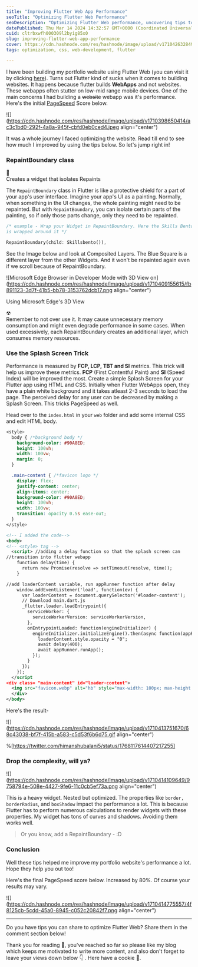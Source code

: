 ```yaml
---
title: "Improving Flutter Web App Performance"
seoTitle: "Optimizing Flutter Web Performance"
seoDescription: "Optimizing Flutter Web performance, uncovering tips to boost your website's speed and user experience."
datePublished: Thu Mar 14 2024 14:32:57 GMT+0000 (Coordinated Universal Time)
cuid: cltrbxwfh000309l2byig85x0
slug: improving-flutter-web-app-performance
cover: https://cdn.hashnode.com/res/hashnode/image/upload/v1710426328490/06843740-52dd-4c2c-879f-c27a5b08d6ca.png
tags: optimization, css, web-development, flutter

---
```


I have been building my portfolio website using Flutter Web (you can visit it by clicking [here](https://himanshubalani.github.io/)). Turns out Flutter kind of sucks when it comes to building websites. It happens because flutter builds **WebApps** and not websites. These webapps often stutter on low-mid range mobile devices. One of the main concerns I had building a <s>website</s> webapp was it's performance. Here's the initial [PageSpeed](https://pagespeed.web.dev/) Score below.

![](https://cdn.hashnode.com/res/hashnode/image/upload/v1710398650414/ac3c1bd0-292f-4a8a-945f-cbfd0eb0ced4.jpeg align="center")

It was a whole journey I faced optimizing the website. Read till end to see how much I improved by using the tips below. So let's jump right in!

### RepaintBoundary class

<div data-node-type="callout">
<div data-node-type="callout-emoji">📰</div>
<div data-node-type="callout-text">Creates a widget that isolates Repaints</div>
</div>

The `RepaintBoundary` class in Flutter is like a protective shield for a part of your app's user interface. Imagine your app's UI as a painting. Normally, when something in the UI changes, the whole painting might need to be repainted. But with `RepaintBoundary`, you can isolate certain parts of the painting, so if only those parts change, only they need to be repainted.

```dart
/* example - Wrap your Widget in RepaintBoundary. Here the Skills Bento
is wrapped around it */

RepaintBoundary(child: Skillsbento()),
```

See the Image below and look at Composited Layers. The Blue Square is a different layer from the other Widgets. And it won't be repainted again even if we scroll because of RepaintBoundary.

![Microsoft Edge Browser in Developer Mode with 3D View on](https://cdn.hashnode.com/res/hashnode/image/upload/v1710409155615/fb891123-3d7f-41b5-bb78-3153762dcb17.png align="center")

Using Microsoft Edge's 3D View

<div data-node-type="callout">
<div data-node-type="callout-emoji">☢</div>
<div data-node-type="callout-text">Remember to not over use it. It may cause unnecessary memory consumption and might even degrade performance in some cases. When used excessively, each RepaintBoundary creates an additional layer, which consumes memory resources.</div>
</div>

### Use the Splash Screen Trick

Performance is measured by **FCP, LCP, TBT and SI** metrics. This trick will help us improve these metrics. **FCP** (First Contentful Paint) and **SI** (Speed Index) will be improved the most. Create a simple Splash Screen for your Flutter app using HTML and CSS. Initially when Flutter WebApps open, they have a plain white background and it takes atleast 2-3 seconds to load the page. The perceived delay for any user can be decreased by making a Splash Screen. This tricks PageSpeed as well.

Head over to the `index.html` in your `web` folder and add some internal CSS and edit HTML body.

```css
<style>
  body { /*background body */
    background-color: #90A8ED;
    height: 100vh;
    width: 100vw;
    margin: 0;
  }

  .main-content { /*favicon logo */
    display: flex;
    justify-content: center;
    align-items: center;
    background-color: #90A8ED;
    height: 100vh;
    width: 100vw;
    transition: opacity 0.5s ease-out;
  }
</style>
```

```xml
<!-- I added the code-->
<body>
<!-- <style> tag -->
  <script> //adding a delay function so that the splash screen can 
//transition into flutter webapp
    function delay(time) {
      return new Promise(resolve => setTimeout(resolve, time));
    }

//add loaderContent variable, run appRunner function after delay
    window.addEventListener('load', function(ev) {
      var loaderContent = document.querySelector('#loader-content');
      // Download main.dart.js
      _flutter.loader.loadEntrypoint({
        serviceWorker: {
          serviceWorkerVersion: serviceWorkerVersion,
        },
        onEntrypointLoaded: function(engineInitializer) {
          engineInitializer.initializeEngine().then(async function(appRunner) {
            loaderContent.style.opacity = "0";
            await delay(400);
            await appRunner.runApp();
          });
        }
      });
    });
  </script
<div class= "main-content" id="loader-content">
  <img src="favicon.webp" alt="hb" style="max-width: 100px; max-height: 100px;">
  </div>
</body>
```

Here's the result-

![](https://cdn.hashnode.com/res/hashnode/image/upload/v1710413751670/68c43038-bf7f-415b-a583-c5d53f6b6d75.gif align="center")

%[https://twitter.com/himanshubalani5/status/1768117614407217255] 

### Drop the complexity, will ya?

![](https://cdn.hashnode.com/res/hashnode/image/upload/v1710414109649/9758794e-508e-4427-9fe6-11c0cb5ef73a.png align="center")

This is a heavy widget. Nested but optimized. The properties like `border,` `borderRadius`, and `boxShadow` impact the performance a lot. This is because Flutter has to perform numerous calculations to render widgets with these properties. My widget has tons of curves and shadows. Avoiding them works well.

> Or you know, add a RepaintBoundary - :D

### Conclusion

Well these tips helped me improve my portfolio website's performance a lot. Hope they help you out too!

Here's the final PageSpeed score below. Increased by 80%. Of course your results may vary.

![](https://cdn.hashnode.com/res/hashnode/image/upload/v1710414775557/4f8125cb-5cdd-45a0-8945-c052c20842f7.png align="center")

---

Do you have tips you can share to optimize Flutter Web? Share them in the comment section below!

Thank you for reading 💓, you've reached so far so please like my blog which keeps me motivated to write more content, and also don't forget to leave your views down below 👇 . Here have a cookie 🍪.